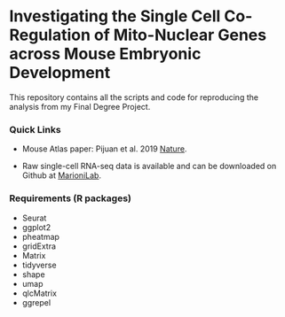 # Investigating the Single Cell Co-Regulation of Mito-Nuclear Genes across Mouse Embryonic Development

This repository contains all the scripts and code for reproducing the analysis from my Final Degree Project. 

### Quick Links

- Mouse Atlas paper: Pijuan et al. 2019 [Nature](https://www.nature.com/articles/s41586-019-0933-9).

- Raw single-cell RNA-seq data is available and can be downloaded on Github at [MarioniLab](https://github.com/MarioniLab/EmbryoTimecourse2018).

### Requirements (R packages)

- Seurat
- ggplot2
- pheatmap
- gridExtra
- Matrix
- tidyverse
- shape
- umap
- qlcMatrix
- ggrepel
